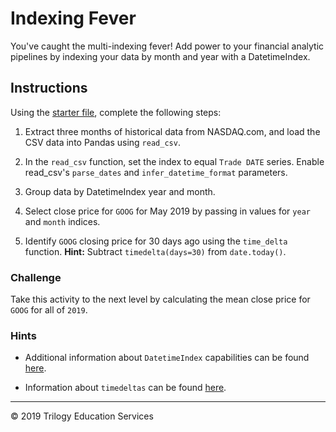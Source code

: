 # Indexing Fever

You've caught the multi-indexing fever! Add power to your financial analytic pipelines by indexing your data by month and year with a DatetimeIndex.

## Instructions

Using the [starter file](Unsolved/Core/indexing_fever.ipynb), complete the following steps:

1. Extract three months of historical data from NASDAQ.com, and load the CSV data into Pandas using `read_csv`.

2. In the `read_csv` function, set the index to equal `Trade DATE` series. Enable read_csv's `parse_dates` and `infer_datetime_format` parameters.

3. Group data by DatetimeIndex year and month.

4. Select close price for `GOOG` for May 2019 by passing in values for `year` and `month` indices.

5. Identify `GOOG` closing price for 30 days ago using the `time_delta` function. **Hint:** Subtract `timedelta(days=30)` from `date.today()`.

### Challenge

Take this activity to the next level by calculating the mean close price for `GOOG` for all of `2019`.

### Hints

* Additional information about `DatetimeIndex` capabilities can be found [here](https://pandas.pydata.org/pandas-docs/stable/reference/api/pandas.DatetimeIndex.html).

* Information about `timedeltas` can be found [here](https://pandas.pydata.org/pandas-docs/stable/user_guide/timedeltas.html).

---

© 2019 Trilogy Education Services
